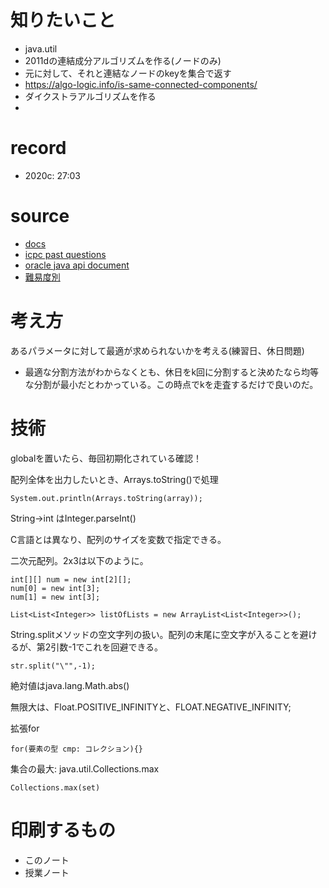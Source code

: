 # 知りたいこと

- java.util
- 2011dの連結成分アルゴリズムを作る(ノードのみ)
 - 元に対して、それと連結なノードのkeyを集合で返す
 - https://algo-logic.info/is-same-connected-components/
- ダイクストラアルゴリズムを作る
- 

# record 

- 2020c: 27:03

# source

- [docs](https://gihyo.jp/article/2022/07/java2022-0701)
- [icpc past questions](https://www.cse.kyoto-su.ac.jp/~hiraishi/ICPC/)
- [oracle java api document](https://docs.oracle.com/en/java/javase/20/docs/api/index.html)
- [難易度別](http://aoj-icpc.ichyo.jp/?aoj_rivals=&sort2_order=desc&year_max=&source4=0&aoj_username=&point_max=1200&sort1_order=asc&source2=0&source3=0&source1=1&point_min=100&sort2_by=num_aoj_acceptances&year_min=&sort1_by=point)

# 考え方

あるパラメータに対して最適が求められないかを考える(練習日、休日問題)
- 最適な分割方法がわからなくとも、休日をk回に分割すると決めたなら均等な分割が最小だとわかっている。この時点でkを走査するだけで良いのだ。

# 技術


globalを置いたら、毎回初期化されている確認！

配列全体を出力したいとき、Arrays.toString()で処理
```
System.out.println(Arrays.toString(array));
```

String->int はInteger.parseInt()

C言語とは異なり、配列のサイズを変数で指定できる。


二次元配列。2x3は以下のように。
```
int[][] num = new int[2][];
num[0] = new int[3];
num[1] = new int[3];
```

```
List<List<Integer>> listOfLists = new ArrayList<List<Integer>>();
```

String.splitメソッドの空文字列の扱い。配列の末尾に空文字が入ることを避けるが、第2引数-1でこれを回避できる。
```
str.split("\"",-1);
```

絶対値はjava.lang.Math.abs()

無限大は、Float.POSITIVE_INFINITYと、FLOAT.NEGATIVE_INFINITY;

拡張for
```
for(要素の型 cmp: コレクション){}
```

集合の最大: java.util.Collections.max
```
Collections.max(set)
```
# 印刷するもの

- このノート
- 授業ノート
